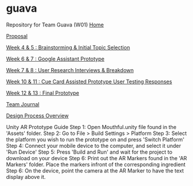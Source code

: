 # guava
Repository for Team Guava (W01)
[Home](https://github.com/deco3500-2019/guava/wiki)

[Proposal](https://github.com/deco3500-2019/guava/wiki/Proposal)

[Week 4 & 5 : Brainstorming & Initial Topic Selection](https://github.com/deco3500-2019/guava/wiki/Week-4-&-5-:-Brainstorming-&-Initial-Topic-Selection)

[Week 6 & 7 : Google Assistant Prototype](https://github.com/deco3500-2019/guava/wiki/Week-6-&-7-:-Google-Assistant-Prototype)

[Week 7 & 8 : User Research Interviews & Breakdown](https://github.com/deco3500-2019/guava/wiki/Week-7-&-8-:-User-Research-Interviews-&-Breakdown)

[Week 10 & 11 : Cue Card Assisted Prototype User Testing Responses](https://github.com/deco3500-2019/guava/wiki/Week-10-&-11-:-Cue-Card-Assisted-Prototype---User-Testing-Responses)

[Week 12 & 13 : Final Prototype](https://github.com/deco3500-2019/guava/wiki/Week-12-&-13-:-Final-Prototype)

[Team Journal](https://github.com/deco3500-2019/guava/wiki/Team-Journal)

[Design Process Overview](https://github.com/deco3500-2019/guava/wiki/Design-Process-Overview)

Unity AR Prototype Guide
Step 1: Open Mouthful.unity file found in the 'Assets' folder.
Step 2: Go to File > Build Settings > Platform
Step 3: Select the platform you wish to run the prototype on and press 'Switch Platform'
Step 4: Connect your mobile device to the computer, and select it under 'Run Device'
Step 5: Press 'Build and Run' and wait for the project to download on your device
Step 6: Print out the AR Markers found in the 'AR Markers' folder. Place the markers infront of the corresponding ingredient
Step 6: On the device, point the camera at the AR Marker to have the text display above it.